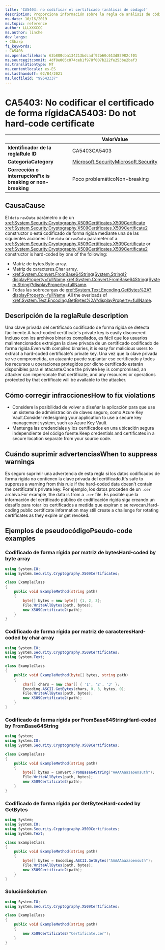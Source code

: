 ```yaml
---
title: 'CA5403: no codificar el certificado (análisis de código)'
description: Proporciona información sobre la regla de análisis de código CA5403, incluidas las causas, cómo corregir las infracciones y cuándo suprimirlas.
ms.date: 10/16/2019
ms.topic: reference
author: LLLXXXCCC
ms.author: linche
dev_langs:
- CSharp
f1_keywords:
- CA5403
ms.openlocfilehash: 63b880cba134213bdcadf92b60c613d82982cf01
ms.sourcegitcommit: 4df8e005c074ceb1f978f007b222fe253be2baf3
ms.translationtype: MT
ms.contentlocale: es-ES
ms.lasthandoff: 02/04/2021
ms.locfileid: "99543337"
---
```

# <a name="ca5403-do-not-hard-code-certificate"></a><span data-ttu-id="df1bf-103">CA5403: No codificar el certificado de forma rígida</span><span class="sxs-lookup"><span data-stu-id="df1bf-103">CA5403: Do not hard-code certificate</span></span>

| | <span data-ttu-id="df1bf-104">Valor</span><span class="sxs-lookup"><span data-stu-id="df1bf-104">Value</span></span> |
|-|-|
| <span data-ttu-id="df1bf-105">**Identificador de la regla**</span><span class="sxs-lookup"><span data-stu-id="df1bf-105">**Rule ID**</span></span> |<span data-ttu-id="df1bf-106">CA5403</span><span class="sxs-lookup"><span data-stu-id="df1bf-106">CA5403</span></span>|
| <span data-ttu-id="df1bf-107">**Categoría**</span><span class="sxs-lookup"><span data-stu-id="df1bf-107">**Category**</span></span> |[<span data-ttu-id="df1bf-108">Microsoft.Security</span><span class="sxs-lookup"><span data-stu-id="df1bf-108">Microsoft.Security</span></span>](security-warnings.md)|
| <span data-ttu-id="df1bf-109">**Corrección o interrupción**</span><span class="sxs-lookup"><span data-stu-id="df1bf-109">**Fix is breaking or non-breaking**</span></span> |<span data-ttu-id="df1bf-110">Poco problemático</span><span class="sxs-lookup"><span data-stu-id="df1bf-110">Non-breaking</span></span>|

## <a name="cause"></a><span data-ttu-id="df1bf-111">Causa</span><span class="sxs-lookup"><span data-stu-id="df1bf-111">Cause</span></span>

<span data-ttu-id="df1bf-112">El `data` `rawData` parámetro o de un <xref:System.Security.Cryptography.X509Certificates.X509Certificate> <xref:System.Security.Cryptography.X509Certificates.X509Certificate2> constructor o está codificado de forma rígida mediante una de las siguientes acciones:</span><span class="sxs-lookup"><span data-stu-id="df1bf-112">The `data` or `rawData` parameter of a <xref:System.Security.Cryptography.X509Certificates.X509Certificate> or <xref:System.Security.Cryptography.X509Certificates.X509Certificate2> constructor is hard-coded by one of the following:</span></span>

- <span data-ttu-id="df1bf-113">Matriz de bytes.</span><span class="sxs-lookup"><span data-stu-id="df1bf-113">Byte array.</span></span>
- <span data-ttu-id="df1bf-114">Matriz de caracteres.</span><span class="sxs-lookup"><span data-stu-id="df1bf-114">Char array.</span></span>
- <span data-ttu-id="df1bf-115"><xref:System.Convert.FromBase64String(System.String)?displayProperty=fullName>.</span><span class="sxs-lookup"><span data-stu-id="df1bf-115"><xref:System.Convert.FromBase64String(System.String)?displayProperty=fullName>.</span></span>
- <span data-ttu-id="df1bf-116">Todas las sobrecargas de <xref:System.Text.Encoding.GetBytes%2A?displayProperty=fullName> .</span><span class="sxs-lookup"><span data-stu-id="df1bf-116">All the overloads of <xref:System.Text.Encoding.GetBytes%2A?displayProperty=fullName>.</span></span>

## <a name="rule-description"></a><span data-ttu-id="df1bf-117">Descripción de la regla</span><span class="sxs-lookup"><span data-stu-id="df1bf-117">Rule description</span></span>

<span data-ttu-id="df1bf-118">Una clave privada del certificado codificado de forma rígida se detecta fácilmente.</span><span class="sxs-lookup"><span data-stu-id="df1bf-118">A hard-coded certificate's private key is easily discovered.</span></span> <span data-ttu-id="df1bf-119">Incluso con los archivos binarios compilados, es fácil que los usuarios malintencionados extraigan la clave privada de un certificado codificado de forma rígida.</span><span class="sxs-lookup"><span data-stu-id="df1bf-119">Even with compiled binaries, it is easy for malicious users to extract a hard-coded certificate's private key.</span></span> <span data-ttu-id="df1bf-120">Una vez que la clave privada se ve comprometida, un atacante puede suplantar ese certificado y todos los recursos u operaciones protegidos por dicho certificado estarán disponibles para el atacante.</span><span class="sxs-lookup"><span data-stu-id="df1bf-120">Once the private key is compromised, an attacker can impersonate that certificate, and any resources or operations protected by that certificate will be available to the attacker.</span></span>

## <a name="how-to-fix-violations"></a><span data-ttu-id="df1bf-121">Cómo corregir infracciones</span><span class="sxs-lookup"><span data-stu-id="df1bf-121">How to fix violations</span></span>

- <span data-ttu-id="df1bf-122">Considere la posibilidad de volver a diseñar la aplicación para que use un sistema de administración de claves seguro, como Azure Key Vault.</span><span class="sxs-lookup"><span data-stu-id="df1bf-122">Consider redesigning your application to use a secure key management system, such as Azure Key Vault.</span></span>
- <span data-ttu-id="df1bf-123">Mantenga las credenciales y los certificados en una ubicación segura independiente del código fuente.</span><span class="sxs-lookup"><span data-stu-id="df1bf-123">Keep credentials and certificates in a secure location separate from your source code.</span></span>

## <a name="when-to-suppress-warnings"></a><span data-ttu-id="df1bf-124">Cuándo suprimir advertencias</span><span class="sxs-lookup"><span data-stu-id="df1bf-124">When to suppress warnings</span></span>

<span data-ttu-id="df1bf-125">Es seguro suprimir una advertencia de esta regla si los datos codificados de forma rígida no contienen la clave privada del certificado.</span><span class="sxs-lookup"><span data-stu-id="df1bf-125">It's safe to suppress a warning from this rule if the hard-coded data doesn't contain the certificate's private key.</span></span> <span data-ttu-id="df1bf-126">Por ejemplo, los datos proceden de un `.cer` archivo.</span><span class="sxs-lookup"><span data-stu-id="df1bf-126">For example, the data is from a `.cer` file.</span></span> <span data-ttu-id="df1bf-127">Es posible que la información del certificado público de codificación rígida siga creando un desafío para rotar los certificados a medida que expiran o se revocan.</span><span class="sxs-lookup"><span data-stu-id="df1bf-127">Hard-coding public certificate information may still create a challenge for rotating certificates as they expire or get revoked.</span></span>

## <a name="pseudo-code-examples"></a><span data-ttu-id="df1bf-128">Ejemplos de pseudocódigo</span><span class="sxs-lookup"><span data-stu-id="df1bf-128">Pseudo-code examples</span></span>

### <a name="hard-coded-by-byte-array"></a><span data-ttu-id="df1bf-129">Codificado de forma rígida por matriz de bytes</span><span class="sxs-lookup"><span data-stu-id="df1bf-129">Hard-coded by byte array</span></span>

```csharp
using System.IO;
using System.Security.Cryptography.X509Certificates;

class ExampleClass
{
    public void ExampleMethod(string path)
    {
        byte[] bytes = new byte[] {1, 2, 3};
        File.WriteAllBytes(path, bytes);
        new X509Certificate2(path);
    }
}
```

### <a name="hard-coded-by-char-array"></a><span data-ttu-id="df1bf-130">Codificado de forma rígida por matriz de caracteres</span><span class="sxs-lookup"><span data-stu-id="df1bf-130">Hard-coded by char array</span></span>

```csharp
using System.IO;
using System.Security.Cryptography.X509Certificates;
using System.Text;

class ExampleClass
{
    public void ExampleMethod(byte[] bytes, string path)
    {
        char[] chars = new char[] { '1', '2', '3' };
        Encoding.ASCII.GetBytes(chars, 0, 3, bytes, 0);
        File.WriteAllBytes(path, bytes);
        new X509Certificate2(path);
    }
}
```

### <a name="hard-coded-by-frombase64string"></a><span data-ttu-id="df1bf-131">Codificado de forma rígida por FromBase64String</span><span class="sxs-lookup"><span data-stu-id="df1bf-131">Hard-coded by FromBase64String</span></span>

```csharp
using System;
using System.IO;
using System.Security.Cryptography.X509Certificates;

class ExampleClass
{
    public void ExampleMethod(string path)
    {
        byte[] bytes = Convert.FromBase64String("AAAAAaazaoensuth");
        File.WriteAllBytes(path, bytes);
        new X509Certificate2(path);
    }
}
```

### <a name="hard-coded-by-getbytes"></a><span data-ttu-id="df1bf-132">Codificado de forma rígida por GetBytes</span><span class="sxs-lookup"><span data-stu-id="df1bf-132">Hard-coded by GetBytes</span></span>

```csharp
using System;
using System.IO;
using System.Security.Cryptography.X509Certificates;
using System.Text;

class ExampleClass
{
    public void ExampleMethod(string path)
    {
        byte[] bytes = Encoding.ASCII.GetBytes("AAAAAaazaoensuth");
        File.WriteAllBytes(path, bytes);
        new X509Certificate2(path);
    }
}
```

### <a name="solution"></a><span data-ttu-id="df1bf-133">Solución</span><span class="sxs-lookup"><span data-stu-id="df1bf-133">Solution</span></span>

```csharp
using System.IO;
using System.Security.Cryptography.X509Certificates;

class ExampleClass
{
    public void ExampleMethod(string path)
    {
        new X509Certificate2("Certificate.cer");
    }
}
```
